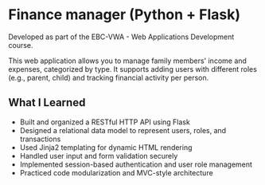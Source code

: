 # Finance manager (Python + Flask)
Developed as part of the EBC-VWA - Web Applications Development course.

This web application allows you to manage family members' income and expenses, 
categorized by type. It supports adding users with different roles (e.g., parent, child) and tracking financial activity per person.

## What I Learned
- Built and organized a RESTful HTTP API using Flask
- Designed a relational data model to represent users, roles, and transactions
- Used Jinja2 templating for dynamic HTML rendering
- Handled user input and form validation securely
- Implemented session-based authentication and user role management
- Practiced code modularization and MVC-style architecture

